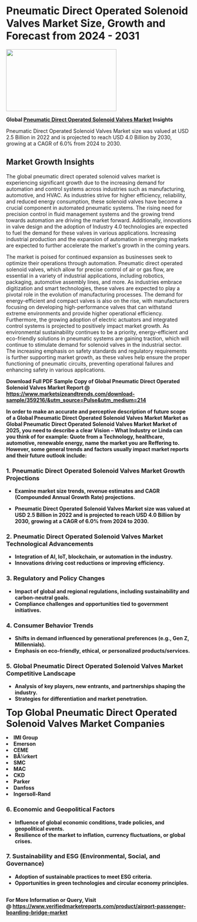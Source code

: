<H1>Pneumatic Direct Operated Solenoid Valves Market Size, Growth and Forecast from 2024 - 2031</H1><img class="aligncenter size-medium wp-image-584254" src="https://thirdeyenews.in/wp-content/uploads/2024/09/Global-Market-Research-300x168.jpeg" alt="" width="300" height="168" /><p><strong>Global&nbsp;<a href="https://www.marketsizeandtrends.com/download-sample/359216/&amp;utm_source=Pulse&amp;utm_medium=214">Pneumatic Direct Operated Solenoid Valves Market</a> Insights</strong></p><p>Pneumatic Direct Operated Solenoid Valves Market size was valued at USD 2.5 Billion in 2022 and is projected to reach USD 4.0 Billion by 2030, growing at a CAGR of 6.0% from 2024 to 2030.</p><p><h2>Market Growth Insights</h2> <p>The global pneumatic direct operated solenoid valves market is experiencing significant growth due to the increasing demand for automation and control systems across industries such as manufacturing, automotive, and HVAC. As industries strive for higher efficiency, reliability, and reduced energy consumption, these solenoid valves have become a crucial component in automated pneumatic systems. The rising need for precision control in fluid management systems and the growing trend towards automation are driving the market forward. Additionally, innovations in valve design and the adoption of Industry 4.0 technologies are expected to fuel the demand for these valves in various applications. Increasing industrial production and the expansion of automation in emerging markets are expected to further accelerate the market's growth in the coming years.</p> <p><strong></strong></p> <p>The market is poised for continued expansion as businesses seek to optimize their operations through automation. Pneumatic direct operated solenoid valves, which allow for precise control of air or gas flow, are essential in a variety of industrial applications, including robotics, packaging, automotive assembly lines, and more. As industries embrace digitization and smart technologies, these valves are expected to play a pivotal role in the evolution of manufacturing processes. The demand for energy-efficient and compact valves is also on the rise, with manufacturers focusing on developing high-performance valves that can withstand extreme environments and provide higher operational efficiency. Furthermore, the growing adoption of electric actuators and integrated control systems is projected to positively impact market growth. As environmental sustainability continues to be a priority, energy-efficient and eco-friendly solutions in pneumatic systems are gaining traction, which will continue to stimulate demand for solenoid valves in the industrial sector. The increasing emphasis on safety standards and regulatory requirements is further supporting market growth, as these valves help ensure the proper functioning of pneumatic circuits, preventing operational failures and enhancing safety in various applications. <p><strong></p><p><span class=""><strong>Download Full PDF Sample Copy of Global Pneumatic Direct Operated Solenoid Valves Market Report</strong> @ <a href="https://www.marketsizeandtrends.com/download-sample/359216/&amp;utm_source=Pulse&amp;utm_medium=214" target="_blank">https://www.marketsizeandtrends.com/download-sample/359216/&amp;utm_source=Pulse&amp;utm_medium=214</a></span></p><p>In order to make an accurate and perceptive description of future scope of a Global&nbsp;Pneumatic Direct Operated Solenoid Valves Market Market as Global&nbsp;Pneumatic Direct Operated Solenoid Valves Market Market of 2025, you need to describe a clear Vision &ndash; What Industry or Linda can you think of for example: Quote from a Technology, healthcare, automotive, renewable energy, name the market you are Reffering to. However, some general trends and factors usually impact market reports and their future outlook include:</p><h3>1.&nbsp;<strong>Pneumatic Direct Operated Solenoid Valves Market Growth Projections</strong></h3><ul><li>Examine market size trends, revenue estimates and CAGR (Compounded Annual Growth Rate) projections.</li><li><p>Pneumatic Direct Operated Solenoid Valves Market size was valued at USD 2.5 Billion in 2022 and is projected to reach USD 4.0 Billion by 2030, growing at a CAGR of 6.0% from 2024 to 2030.</p></li></ul><h3>2.&nbsp;<strong>Pneumatic Direct Operated Solenoid Valves Market Technological Advancements</strong></h3><ul><li>Integration of AI, IoT, blockchain, or automation in the industry.</li><li>Innovations driving cost reductions or improving efficiency.</li></ul><h3>3.&nbsp;<strong>Regulatory and Policy Changes</strong></h3><ul><li>Impact of global and regional regulations, including sustainability and carbon-neutral goals.</li><li>Compliance challenges and opportunities tied to government initiatives.</li></ul><h3>4.&nbsp;<strong>Consumer Behavior Trends</strong></h3><ul><li>Shifts in demand influenced by generational preferences (e.g., Gen Z, Millennials).</li><li>Emphasis on eco-friendly, ethical, or personalized products/services.</li></ul><h3>5.&nbsp;<strong>Global Pneumatic Direct Operated Solenoid Valves Market Competitive Landscape</strong></h3><ul><li>Analysis of key players, new entrants, and partnerships shaping the industry.</li><li>Strategies for differentiation and market penetration.</li></ul><p data-pm-slice="1 1 []"><span style="color: inherit; font-family: inherit; font-size: 25px;">Top Global Pneumatic Direct Operated Solenoid Valves Market Companies</span></p><div class="" data-test-id=""><p><li>IMI Group</li><li> Emerson</li><li> CEME</li><li> BÃ¼rkert</li><li> SMC</li><li> MAC</li><li> CKD</li><li> Parker</li><li> Danfoss</li><li> Ingersoll-Rand</li></p></div><h3>6.&nbsp;<strong>Economic and Geopolitical Factors</strong></h3><ul><li>Influence of global economic conditions, trade policies, and geopolitical events.</li><li>Resilience of the market to inflation, currency fluctuations, or global crises.</li></ul><h3>7.&nbsp;<strong>Sustainability and ESG (Environmental, Social, and Governance)</strong></h3><ul><li>Adoption of sustainable practices to meet ESG criteria.</li><li>Opportunities in green technologies and circular economy principles.</li></ul><h2><strong style="font-size: 14px;">For More Information or Query, Visit @&nbsp;</strong><a style="background-color: #ffffff; font-size: 14px;" href="https://www.marketsizeandtrends.com/report/pneumatic-direct-operated-solenoid-valves-market/" target="_blank">https://www.verifiedmarketreports.com/product/airport-passenger-boarding-bridge-market</a></h2>
